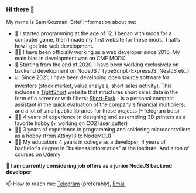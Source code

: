 ### Hi there 👋
My name is Sam Gozman. Brief information about me:

- 🍼 I started programming at the age of 12. I began with mods for a computer game, then I made my first website for these mods. That's how I got into web development.
- 👨‍💻 I have been officially working as a web developer since 2016. My main bias in development was on CMF MODX.
- 👾 Starting from the end of 2020, I have been working exclusively on backend development on NodeJS / TypeScript (ExpressJS, NestJS etc.)
- 📈 Since 2021, I have been developing open source software for investors (stock market, value analysis, short sales activity). This includes a [TightShort](https://tightshorts.ru/) website that structures short sales data in the form of a screener with filters; [Short-Fork](https://short-fork.herokuapp.com/) - is a personal compact assistant in the quick evaluation of the company's financial multipliers; and a lot of small public libraries for these projects (+Telegram bots)
- 🧑‍🔧 4 years of experience in designing and assembling 3D printers as a favorite hobby (+ working on CO2 laser cutter)
- 🧑‍🔬 3 years of experience in programming and soldering microcontrollers as a hobby (from Attiny13 to NodeMCU)
- 👨‍🎓 My education: 4 years in college as a developer, 4 years of bachelor's degree in "business informatics" at the institute. And a ton of courses on Udemy 

💼 **I am currently considering job offers as a junior NodeJS backend developer**

📫 How to reach me: [Telegram](https://t.me/samgozman) (preferably), [Email](mailto:sam@gozman.space)
